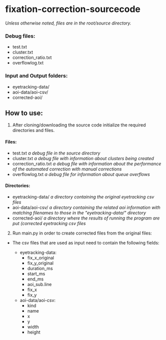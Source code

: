# fixation-correction-sourcecode
*Unless otherwise noted, files are in the root/source directory.*
### Debug files:
- test.txt
- cluster.txt
- correction_ratio.txt
- overflowlog.txt

### Input and Output folders:
- eyetracking-data/
- aoi-data/aoi-csv/
- corrected-aoi/

## How to use:
1. After cloning/downloading the source code initialize the required directories and files.

#### Files:
  - test.txt *a debug file in the source directory*
  - cluster.txt *a debug file with information about clusters being created*
  - correction_ratio.txt *a debug file with information about the performance of the automated correction with manual corrections*
  - overflowlog.txt *a debug file for information about queue overflows*
  
#### Directories:
  - eyetracking-data/ *a directory containing the original eyetracking csv files*
  - aoi-data/aoi-csv/ *a directory containing the related aoi information with matching filenames to those in the "eyetracking-data/" directory*
  - corrected-aoi/ *a directory where the results of running the program are put (corrected eyetracking csv files*
  
2. Run main.py in order to create corrected files from the original files:
  - The csv files that are used as input need to contain the following fields:
  
    - eyetracking-data:
        - fix_x_original
        - fix_y_original
        - duration_ms
        - start_ms
        - end_ms
        - aoi_sub.line
        - fix_x
        - fix_y
    - aoi-data/aoi-csv:
        - kind
        - name
        - x
        - y
        - width
        - height